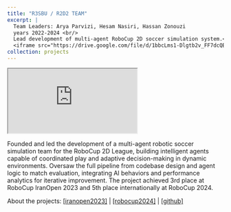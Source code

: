 ```yaml
---
title: "R3SBU / R2D2 TEAM"
excerpt: |
  Team Leaders: Arya Parvizi, Hesam Nasiri, Hassan Zonouzi
  years 2022-2024 <br/>
  Lead development of multi-agent RoboCup 2D soccer simulation system.<br/>
  <iframe src="https://drive.google.com/file/d/1bbcLms1-Dlgtb2v_FF7dcQBJaCDqgCh2/view?usp=sharing"></iframe>
collection: projects
---
```


<iframe src="https://drive.google.com/file/d/1bbcLms1-Dlgtb2v_FF7dcQBJaCDqgCh2/view?usp=sharing"></iframe>

Founded and led the development of a multi-agent robotic soccer simulation team for the RoboCup 2D League, building intelligent agents capable of coordinated play and adaptive decision-making in dynamic environments. Oversaw the full pipeline from codebase design and agent logic to match evaluation, integrating AI behaviors and performance analytics for iterative improvement. The project achieved 3rd place at RoboCup IranOpen 2023 and 5th place internationally at RoboCup 2024.

About the projects: [[iranopen2023]](https://drive.google.com/file/d/1XK-57LrSFF2CReuQeaK7NvS7l-A9FZEc/view?usp=sharing) 
| [[robocup2024]](https://www.rcss.dev/rc24/rc24-information-board)
| [[github]](https://github.com/cserobotic)